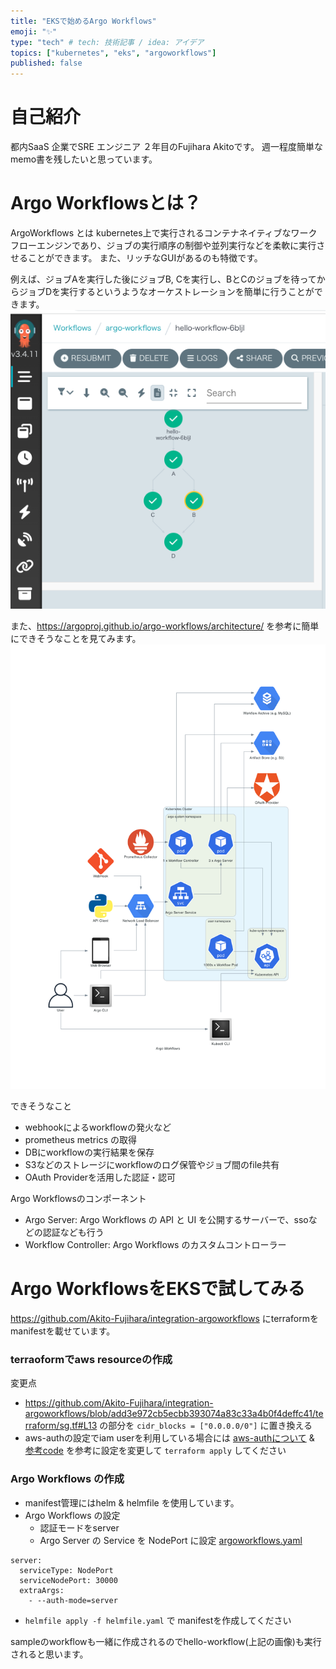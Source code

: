 ```yaml
---
title: "EKSで始めるArgo Workflows"
emoji: "✨"
type: "tech" # tech: 技術記事 / idea: アイデア
topics: ["kubernetes", "eks", "argoworkflows"]
published: false
---
```


# 自己紹介
都内SaaS 企業でSRE エンジニア ２年目のFujihara Akitoです。
週一程度簡単なmemo書を残したいと思っています。

# Argo Workflowsとは？
ArgoWorkflows とは kubernetes上で実行されるコンテナネイティブなワークフローエンジンであり、ジョブの実行順序の制御や並列実行などを柔軟に実行させることができます。
また、リッチなGUIがあるのも特徴です。

例えば、ジョブAを実行した後にジョブB, Cを実行し、BとCのジョブを待ってからジョブDを実行するというようなオーケストレーションを簡単に行うことができます。
![](/images/argo-workflows/sample-workflow-1.png)

また、https://argoproj.github.io/argo-workflows/architecture/ を参考に簡単にできそうなことを見てみます。
![](/images/argo-workflows/argo-workflows-architecture.png)

できそうなこと
- webhookによるworkflowの発火など
- prometheus metrics の取得
- DBにworkflowの実行結果を保存
- S3などのストレージにworkflowのログ保管やジョブ間のfile共有
- OAuth Providerを活用した認証・認可

Argo Workflowsのコンポーネント
- Argo Server: Argo Workflows の API と UI を公開するサーバーで、ssoなどの認証なども行う
- Workflow Controller: Argo Workflows のカスタムコントローラー

# Argo WorkflowsをEKSで試してみる

https://github.com/Akito-Fujihara/integration-argoworkflows
にterraformをmanifestを載せています。

### terraoformでaws resourceの作成

変更点
- https://github.com/Akito-Fujihara/integration-argoworkflows/blob/add3e972cb5ecbb393074a83c33a4b0f4deffc41/terraform/sg.tf#L13 の部分を `cidr_blocks = ["0.0.0.0/0"]` に置き換える
- aws-authの設定でiam userを利用している場合には [aws-authについて](https://zenn.dev/fujihara_akito/articles/k8s-aws-auth) & [参考code](https://github.com/Akito-Fujihara/aws-auth-and-irsa/blob/4d07dfd51fbae7f753955180b06dd60101b22775/eks.tf#L26-L32) を参考に設定を変更して `terraform apply` してください

### Argo Workflows の作成

- manifest管理にはhelm & helmfile を使用しています。
- Argo Workflows の設定
    - 認証モードをserver
    - Argo Server の Service を NodePort に設定 
[argoworkflows.yaml](https://github.com/Akito-Fujihara/integration-argoworkflows/blob/main/kubernetes/argoworkflows.yaml)
```
server:
  serviceType: NodePort
  serviceNodePort: 30000
  extraArgs:
    - --auth-mode=server
```
- `helmfile apply -f helmfile.yaml` で manifestを作成してください

sampleのworkflowも一緒に作成されるのでhello-workflow(上記の画像)も実行されると思います。
